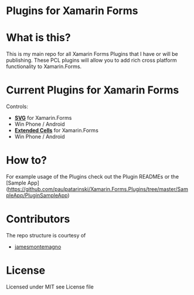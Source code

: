 # Plugins for Xamarin Forms

# What is this?
This is my main repo for all Xamarin Forms Plugins that I have or will be publishing. These PCL plugins will allow you to add rich cross platform functionality to Xamarin.Forms.

# Current Plugins for Xamarin Forms

Controls:
* **[SVG](https://github.com/paulpatarinski/Xamarin.Forms.Plugins/tree/master/SVG)** for Xamarin.Forms
 * Win Phone / Android
* **[Extended Cells](https://github.com/paulpatarinski/Xamarin.Forms.Plugins/tree/master/ExtendedCells)** for Xamarin.Forms
 * Win Phone / Android

# How to?

For example usage of the Plugins check out the Plugin READMEs or the [Sample App] (https://github.com/paulpatarinski/Xamarin.Forms.Plugins/tree/master/SampleApp/PluginSampleApp) 

# Contributors
The repo structure is courtesy of

* [jamesmontemagno](https://github.com/jamesmontemagno)
 

# License
Licensed under MIT see License file
